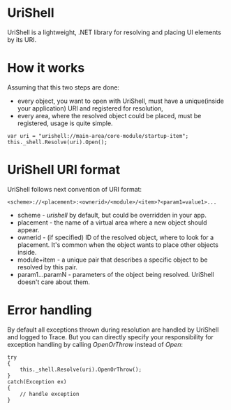 # UriShell

UriShell is a lightweight, .NET library for resolving and placing UI elements by its URI. 

# How it works 

Assuming that this two steps are done:
- every object, you want to open with UriShell, must have a unique(inside your application) URI and registered for resolution,
- every area, where the resolved object could be placed, must be registered,
usage is quite simple. 
```
var uri = "urishell://main-area/core-module/startup-item";
this._shell.Resolve(uri).Open();
```


# UriShell URI format

UriShell follows next convention of URI format:
```
<scheme>://<placement>:<ownerid>/<module>/<item>?<param1=value1>...
```

- scheme - *urishell* by default, but could be overridden in your app.
- placement - the name of a virtual area where a new object should appear.
- ownerid - (if specified) ID of the resolved object, where to look for a placement. It's common when the object wants to place other objects inside. 
- module+item - a unique pair that describes a specific object to be resolved by this pair. 
- param1...paramN - parameters of the object being resolved. UriShell doesn't care about them. 

# Error handling
By default all exceptions thrown during resolution are handled by UriShell and logged to Trace. 
But you can directly specify your responsibility for exception handling by calling *OpenOrThrow* instead of *Open*: 
```
try
{
    this._shell.Resolve(uri).OpenOrThrow();
}
catch(Exception ex)
{
    // handle exception
}
```
